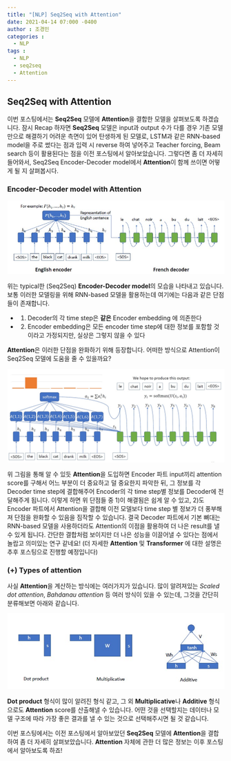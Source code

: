 ```yaml
---
title: "[NLP] Seq2Seq with Attention"
date: 2021-04-14 07:000 -0400
author : 조경민
categories :
  - NLP
tags :
  - NLP
  - seq2seq
  - Attention
---
```


## Seq2Seq with Attention

이번 포스팅에서는 **Seq2Seq** 모델에 **Attention**을 결합한 모델을 살펴보도록 하겠습니다. 잠시 Recap 하자면 **Seq2Seq** 모델은 input과 output 수가 다를 경우 기존 모델만으로 해결하기 어려운 측면이 있어 탄생하게 된 모델로, LSTM과 같은 RNN-based model을 주로 썼다는 점과 입력 시 reverse 하여 넣어주고 Teacher forcing, Beam search 등이 활용된다는 점을 이전 포스팅에서 알아보았습니다. 그렇다면 좀 더 자세히 들어와서, Seq2Seq Encoder-Decoder model에서 **Attention**이 함께 쓰이면 어떻게 될 지 살펴봅시다.



### Encoder-Decoder model with Attention

![seq_ende](/assets/seq_ende.jpg)

위는 typical한 (Seq2Seq) **Encoder-Decoder model**의 모습을 나타내고 있습니다. 보통 이러한 모델링을 위해 RNN-based 모델을 활용하는데 여기에는 다음과 같은 단점들이 존재합니다.

- 1) Decoder의 각 time step은 **같은** Encoder embedding 에 의존한다
- 2) Encoder embedding은 모든 encoder time step에 대한 정보를 포함할 것이라고 가정되지만, 실상은 그렇지 않을 수 있다

**Attention**은 이러한 단점을 완화하기 위해 등장합니다. 어떠한 방식으로 Attention이 Seq2Seq 모델에 도움을 줄 수 있을까요?

![seq_att](/assets/seq_att.jpg)

위 그림을 통해 알 수 있듯 **Attention**을 도입하면 Encoder 파트 input끼리 attention score를 구해서 어느 부분이 더 중요하고 덜 중요한지 파악한 뒤, 그 정보를 각 Decoder time step에 결합해주어 Encoder의 각 time step별 정보를 Decoder에 전달해주게 됩니다. 이렇게 하면 위 단점들 중 1)이 해결됨은 쉽게 알 수 있고, 2)도 Encoder 파트에서 Attention을 결합해 이전 모델보다 time step 별 정보가 더 풍부해져 단점을 완화할 수 있음을 짐작할 수 있습니다. 결국 Decoder 파트에서 기본 뼈대는 RNN-based 모델을 사용하더라도 Attention의 이점을 활용하여 더 나은 result를 낼 수 있게 됩니다. 간단한 결합처럼 보이지만 더 나은 성능을 이끌어낼 수 있다는 점에서 놀랍고 의미있는 연구 같네요! (더 자세한 **Attention** 및 **Transformer** 에 대한 설명은 추후 포스팅으로 진행할 예정입니다)



### (+) Types of attention

사실 **Attention**을 계산하는 방식에는 여러가지가 있습니다. 많이 알려져있는 _Scaled dot attention_, _Bahdanau attention_ 등 여러 방식이 있을 수 있는데, 그것을 간단히 분류해보면 아래와 같습니다.

![seq_att_type](/assets/seq_att_type.jpg)

**Dot product** 형식이 많이 알려진 형식 같고, 그 외 **Multiplicative**나 **Additive** 형식으로도 **Attention** score를 산출해낼 수 있습니다. 어떤 것을 선택할지는 데이터나 모델 구조에 따라 가장 좋은 결과를 낼 수 있는 것으로 선택해주시면 될 것 같습니다.



이번 포스팅에서는 이전 포스팅에서 알아보았던 **Seq2Seq** 모델에 **Attention**을 결합하여 좀 더 자세히 살펴보았습니다. **Attention** 자체에 관한 더 많은 정보는 이후 포스팅에서 알아보도록 하죠!

